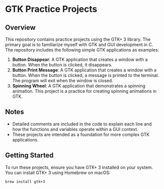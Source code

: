 # GTK Practice Projects

## Overview

This repository contains practice projects using the GTK+ 3 library. The primary goal is to familiarize myself with GTK and GUI development in C. The repository includes the following simple GTK applications as examples:

1. **Button Disappear**: A GTK application that creates a window with a button. When the button is clicked, it disappears.
2. **Button Print Message**: A GTK application that creates a window with a button. When the button is clicked, a message is printed to the terminal. The program will exit when the window is closed.
3. **Spinning Wheel**: A GTK application that demonstrates a spinning animation. This project is a practice for creating spinning animations in GTK.

## Notes

- Detailed comments are included in the code to explain each line and how the functions and variables operate within a GUI context.
- These projects are intended as a foundation for more complex GTK applications.

## Getting Started

To run these projects, ensure you have GTK+ 3 installed on your system. You can install GTK+ 3 using Homebrew on macOS:

```bash
brew install gtk+3
